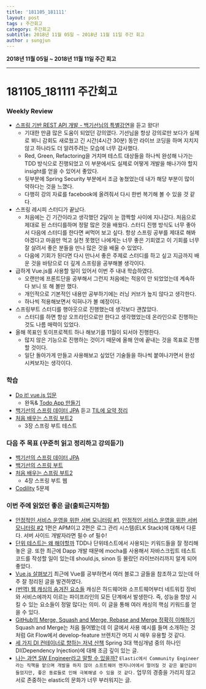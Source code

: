 ```yaml
---
title: '181105_181111'  
layout: post  
tags : 주간회고
category: 주간회고
subtitle: 2018년 11월 05일 ~ 2018년 11월 11일 주간 회고
author : sungjun
---
```


**2018년 11월 05일 ~ 2018년 11월 11일 주간 회고** 

---

# 181105_181111 주간회고

### Weekly Review

- [스프링 기반 REST API 개발 - 백기선님의 특별강연](http://www.ksug.org/seminar/20181110/)을 듣고 왔다!
    - 기대한 만큼 많은 도움이 되었던 강의였다. 기선님을 항상 강의로만 보다가 실제로 뵈니 감회도 새로웠고 긴 시간(4시간 30분) 동안 라이브 코딩을 하며 지치지 않고 하나라도 더 알려주려는 모습에 너무 감사했다. 
    - Red, Green, Refactoring을 거치며 테스트 대상들을 하나씩 완성해 나가는 TDD 방식으로 진행되었고 이 부분에서도 실제로 어떻게 개발을 해나가야 할지 insight를 얻을 수 있어서 좋았다.
    - 뒷부분에 Spring Security 부분에서 조금 놓쳤었는데 내가 해당 부분이 많이 약하다는 것을 느꼈다.
    - 다행히 강의 자료를 facebook에 올려줘서 다시 한번 복기해 볼 수 있을 것 같다.
- 스프링 레시피 스터디가 끝났다.
    - 처음에는 긴 기간이라고 생각했던 2달이 눈 깜짝할 사이에 지나갔다. 처음으로 제대로 된 스터디를하며 정말 많은 것을 배웠다. 스터디 진행 방식도 너무 좋아서 다음에 스터디를 한다면 써먹어 보고 싶다. 항상 스프링 공부를 제대로 해봐야겠다고 마음만 먹고 실천 못했던 나에게는 너무 좋은 기회였고 이 기회를 너무 잘 살려서 좋은 분들을 만나 많은 것을 배울 수 있었다.
    - 다음에 기회가 된다면 다시 만나서 좋은 주제로 스터디를 하고 싶고 지금까지 배운 것을 바탕으로 더 깊게 스프링을 공부해볼 생각이다.
- 급하게 Vue.js를 사용할 일이 있어서 이번 주 내내 학습하였다. 
    - 오랜만에 프론트단을 공부해서 그런지 처음에는 적응이 안 되었었는데 계속하다 보니 또 해 볼만 했다.
    - 개인적으로 기본적인 내용만 공부하기에는 러닝 커브가 높지 않다고 생각한다.
    - 하나씩 적용해보면서 익혀나가 볼 예정이다.
- 스프링부트 스터디를 행아웃으로 진행했는데 생각보다 괜찮았다.
    - 스터디를 하면 항상 오프라인으로만 한다고 생각했었는데 온라인으로 진행하는 것도 나름 매력이 있었다.
- 올해 목표인 토이프로젝트 하나 해보기를 11월이 되서야 진행한다.
    - 많지 않은 기능으로 진행하는 것이기 때문에 올해 안에 끝내는 것을 목표로 진행할 것이다.
    - 일단 돌아가게 만들고 사용해보고 싶었던 기술들을 하나씩 붙여나가면서 완성 시켜보자는 생각이다.

### 학습
- [Do it! vue.js 입문](http://www.newscj.com/news/articleView.html?idxno=513076)
    - 완독& [Todo App 만들기](https://github.com/gwonsungjun/vue-todo)
- [백기선의 스프링 데이터 JPA](https://www.inflearn.com/course/%EC%8A%A4%ED%94%84%EB%A7%81-%EB%8D%B0%EC%9D%B4%ED%84%B0-jpa/) 듣고 [TIL에 요약 정리](https://github.com/gwonsungjun/TIL/blob/master/JPA/Whiteship-JPA.md)
- [처음 배우는 스프링 부트2](https://book.naver.com/bookdb/book_detail.nhn?bid=14031681)
    - 3장 스프링 부트 테스트

### 다음 주 목표 (꾸준히 읽고 정리하고 강의듣기)
- [백기선의 스프링 데이터 JPA](https://www.inflearn.com/course/%EC%8A%A4%ED%94%84%EB%A7%81-%EB%8D%B0%EC%9D%B4%ED%84%B0-jpa/)
- [백기선의 스프링 부트](https://www.inflearn.com/course/%EC%8A%A4%ED%94%84%EB%A7%81%EB%B6%80%ED%8A%B8/)
- [처음 배우는 스프링 부트2](https://book.naver.com/bookdb/book_detail.nhn?bid=14031681)
    - 4장 스프링 부트 웹
- [Codility](https://www.codility.com/) 5문제

### 이번 주에 읽었던 좋은 글(출퇴근지하철)
- [안정적인 서비스 운영을 위한 서버 모니터링 #1](http://blog.dramancompany.com/2015/12/%EC%95%88%EC%A0%95%EC%A0%81%EC%9D%B8-%EC%84%9C%EB%B9%84%EC%8A%A4-%EC%9A%B4%EC%98%81%EC%9D%84-%EC%9C%84%ED%95%9C-%EC%84%9C%EB%B2%84-%EB%AA%A8%EB%8B%88%ED%84%B0%EB%A7%81-1/), 
[안정적인 서비스 운영을 위한 서버 모니터링 #2](http://blog.dramancompany.com/2015/12/%EC%95%88%EC%A0%95%EC%A0%81%EC%9D%B8-%EC%84%9C%EB%B9%84%EC%8A%A4-%EC%9A%B4%EC%98%81%EC%9D%84-%EC%9C%84%ED%95%9C-%EC%84%9C%EB%B2%84-%EB%AA%A8%EB%8B%88%ED%84%B0%EB%A7%81-2/) 1편은 APM이고 2편은 로그 관리 시스템(ELK Stack)에 대해서 다룬다. 서버 사이드 개발자라면 필수 of 필수! 
- [단위 테스트는 왜 해야할까](https://webcache.googleusercontent.com/search?q=cache:nWzJdt9_AtwJ:https://feel5ny.github.io/2017/12/08/TDD_01/+&cd=4&hl=ko&ct=clnk&gl=kr) TDD나 단위테스트에서 사용되는 키워드들을 잘 정리해놓은 글. 또한 최근에 Dapp 개발 때문에 mocha를 사용해서 자바스크립트 테스트코드를 작성할 일이 있는데 should.js, sinon 등 몰랐던 라이브러리까지 알게 되어 좋았다.
- [Vue.js 살펴보기](http://blog.jeonghwan.net/vue/2017/03/27/vue.html) 최근에 Vue를 공부하면서 여러 블로그 글들을 참조하고 있는데 아주 잘 정리된 글을 발견하였다.
- [(번역) 웹 캐싱의 숨겨진 요소들](https://mingrammer.com/translation-the-hidden-components-of-web-caching/?fbclid=IwAR2sGeVtf3sIpZJRtugnSoYVfWd1sSaw-zY2MgifrSXI-VRP8eCcVWh5Zbw) 캐싱은 하드웨어와 소프트웨어부터 네트워킹 장비와 서비스에까지 이르는 파이프라인의 모든 단계에서 발생한다. 즉, 성능을 향상 시킬 수 있는 요소들이 정말 많다는 의미. 이 글을 통해 여러 캐싱의 핵심 키워드를 얻을 수 있다.
- [GitHub의 Merge, Squash and Merge, Rebase and Merge 정확히 이해하기](https://meetup.toast.com/posts/122) Squash and Merge는 처음 들어봤는데 이 글에서 사용 예시를 들며 소개하는 것처럼 Git Flow에서 develop-feature 브렌치간 머지 시 매우 유용할 것 같다.
- [세 가지 DI 컨테이너로 향하는 저녁 산책](http://www.nextree.co.kr/p11247/) Spring 3대 핵심개념 중의 하나인 DI(Dependency Injection)에 대해 조금 깊이 있는 글.
- [나는 과연 SW Engineer라고 말할 수 있을까?](http://kimjmin.net/2018/10/2018-10-am-i-engineer/) `Elastic에서 Community Engineer라는 직책을 맡으며 개발을 하지 않아 소프트웨어 엔지니어에서 멀어질 것 같은 불안감이 들었지만, 좋은 동료들로 인해 극복해낼 수 있을 것 같다.` 업무의 경중을 가리지 않고 서로 존중하는 elastic의 문화가 너무 부러워지는 글.